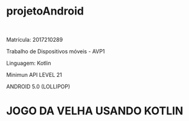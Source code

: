 # projetoAndroid 
</br>

<p>Matrícula: 2017210289
<p>Trabalho de Dispositivos móveis - AVP1
<p>Linguagem: Kotlin</p>
<p>Minimun API LEVEL  21 </br>
<p>ANDROID 5.0 (LOLLIPOP)
  
  # JOGO DA VELHA USANDO KOTLIN
